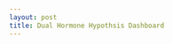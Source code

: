 ```yaml
---
layout: post
title: Dual Hormone Hypothsis Dashboard
---
```


<div class='tableauPlaceholder' id='viz1641778607717' style='position: relative'>
  <object class='tableauViz'  style='display:none;'>
    <param name='host_url' value='https%3A%2F%2Fpublic.tableau.com%2F' />
    <param name='embed_code_version' value='3' /> <param name='site_root' value='' />
    <param name='name' value='DHH&#47;Data' /><param name='tabs' value='no' />
    <param name='toolbar' value='yes' /><param name='animate_transition' value='yes' />
    <param name='display_static_image' value='yes' /><param name='display_spinner' value='yes' />
    <param name='display_overlay' value='yes' /><param name='display_count' value='yes' />
    <param name='language' value='en-US' /></object></div>
    <script type='text/javascript'> var divElement = document.getElementById('viz1641778607717'); var vizElement = divElement.getElementsByTagName('object')[0];if ( divElement.offsetWidth > 800 ) { vizElement.style.width='1000px';vizElement.style.height='3327px';} else if ( divElement.offsetWidth > 500 ) { vizElement.style.width='1000px';vizElement.style.height='3327px';}else { vizElement.style.width='100%';vizElement.style.height='3627px';}   var scriptElement = document.createElement('script'); scriptElement.src = 'https://public.tableau.com/javascripts/api/viz_v1.js'; vizElement.parentNode.insertBefore(scriptElement, vizElement); </script>
